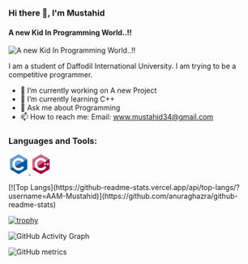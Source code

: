 ### Hi there 👋, I'm Mustahid
#### A new Kid In Programming World..!!
![A new Kid In Programming World..!!](https://scontent.fdac129-1.fna.fbcdn.net/v/t39.30808-6/285696389_1321913061668809_6940991414922176078_n.jpg?_nc_cat=100&ccb=1-7&_nc_sid=09cbfe&_nc_eui2=AeFW9meLo5fxAEF2nP76wPoPZP7RW-c98gJk_tFb5z3yAvJxctmIGrkIpS8xvrBv1Uekoj_fvPCdkaGX-QMuHD2e&_nc_ohc=u4iNrpoYJLcAX-Rf8O5&_nc_ht=scontent.fdac129-1.fna&oh=00_AT8UZH05gzjv5Ow4ejQ9NuZ4udgqRooAisO20YQpSsqH9Q&oe=62A35C48)

I am a student of Daffodil International University. 
I am trying to be a competitive programmer.



- 🔭 I’m currently working on A new Project 
- 🌱 I’m currently learning C++ 
- 💬 Ask me about Programming  
- 📫 How to reach me: Email: www.mustahid34@gmail.com 

<h3 align="left">Languages and Tools:</h3>
<p align="left"> <a href="https://www.cprogramming.com/" target="_blank" rel="noreferrer"> <img src="https://raw.githubusercontent.com/devicons/devicon/master/icons/c/c-original.svg" alt="c" width="40" height="40"/> </a> <a href="https://www.w3schools.com/cpp/" target="_blank" rel="noreferrer"> <img src="https://raw.githubusercontent.com/devicons/devicon/master/icons/cplusplus/cplusplus-original.svg" alt="cplusplus" width="40" height="40"/> </a> </p>
  [![Top Langs](https://github-readme-stats.vercel.app/api/top-langs/?username=AAM-Mustahid)](https://github.com/anuraghazra/github-readme-stats)



[![trophy](https://github-profile-trophy.vercel.app/?username=AAM-Mustahid)](https://github.com/ryo-ma/github-profile-trophy)



 

![GitHub Activity Graph](https://activity-graph.herokuapp.com/graph?username=AAM-Mustahid)  

![GitHub metrics](https://metrics.lecoq.io/AAM-Mustahid)  



<p align="left">
</p>


  


